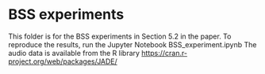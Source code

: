 # BSS experiments
This folder is for the BSS experiments in Section 5.2 in the paper.
To reproduce the results, run the Jupyter Notebook BSS_experiment.ipynb
The audio data is available from the R library https://cran.r-project.org/web/packages/JADE/
